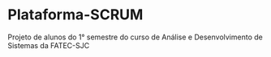 # Plataforma-SCRUM
Projeto de alunos do 1° semestre do curso de Análise e Desenvolvimento de Sistemas da FATEC-SJC

